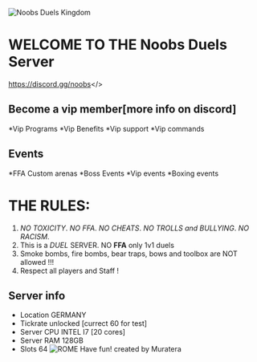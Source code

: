![Noobs Duels Kingdom](https://i.postimg.cc/RZRcFSbV/mordhau-knight-halberd-banner.jpg)
# WELCOME TO THE **Noobs Duels Server**
<a id="NOOBS DUELS DISCORD">https://discord.gg/noobs</>
## Become a vip member[more info on discord]
   *Vip Programs
   *Vip Benefits
   *Vip support
   *Vip commands
## Events
   *FFA Custom arenas
   *Boss Events
   *Vip events
   *Boxing events
# **THE RULES:**
1. *NO TOXICITY*.
   *NO FFA*.
   *NO CHEATS*.
   *NO TROLLS and BULLYING*.
   *NO RACISM*.
2. This is a *DUEL* SERVER. NO **FFA** only 1v1 duels
3. Smoke bombs, fire bombs, bear traps, bows and toolbox are NOT allowed !!!
4. Respect all players and Staff !
## Server info
- Location GERMANY
- Tickrate unlocked [currect 60 for test]
- Server CPU INTEL I7 [20 cores]
- Server RAM 128GB
- Slots 64
![ROME](https://i.postimg.cc/4ycQq2qq/ss-fa8ee3890cfcd17325e0e54371aed2a70ea60388-1920x1080.jpg)
Have fun!
created by Muratera
